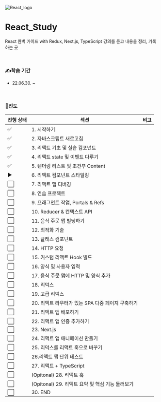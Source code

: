 ![React_logo](https://user-images.githubusercontent.com/93081720/177235314-a5bbe40a-f1e8-4521-9cf3-9e072c8c2d11.png)

# React_Study

React 완벽 가이드 with Redux, Next.js, TypeScript 강의를 듣고 내용을 정리, 기록하는 곳

<br>

### ✍학습 기간

- 22.06.30. ~ 

<br>

### 📅진도

| 진행 상태          | 섹션                                              | 비고 |
| ------------------ | ------------------------------------------------- | ---- |
| :white_check_mark: | 1. 시작하기                                       |      |
| :white_check_mark: | 2. 자바스크립트 새로고침                          |      |
| :white_check_mark: | 3. 리액트 기초 및 실습 컴포넌트                   |      |
| :white_check_mark: | 4. 리액트 state 및 이벤트 다루기                  |      |
| :white_check_mark: | 5. 렌더링 리스트 및 조건부 Content                |      |
| ▶️                  | 6. 리액트 컴포넌트 스타일링                       |      |
| ⬜                  | 7. 리액트 앱 디버깅                               |      |
| ⬜                  | 8. 연습 프로젝트                                  |      |
| ⬜                  | 9. 프래그먼트 작업, Portals & Refs                |      |
| ⬜                  | 10. Reducer & 컨텍스트 API                        |      |
| ⬜                  | 11. 음식 주문 앱 빌딩하기                         |      |
| ⬜                  | 12. 최적화 기술                                   |      |
| ⬜                  | 13. 클래스 컴포넌트                               |      |
| ⬜                  | 14. HTTP 요청                                     |      |
| ⬜                  | 15. 커스텀 리액트 Hook 빌드                       |      |
| ⬜                  | 16. 양식 및 사용자 입력                           |      |
| ⬜                  | 17. 음식 주문 앱에 HTTP 및 양식 추가              |      |
| ⬜                  | 18. 리덕스                                        |      |
| ⬜                  | 19. 고급 리덕스                                   |      |
| ⬜                  | 20. 리액트 라우터가 있는 SPA 다중 페이지 구축하기 |      |
| ⬜                  | 21. 리액트 앱 배포하기                            |      |
| ⬜                  | 22. 리액트 앱 인증 추가하기                       |      |
| ⬜                  | 23. Next.js                                       |      |
| ⬜                  | 24. 리액트 앱 애니메이션 만들기                   |      |
| ⬜                  | 25. 리덕스를 리액트 훅으로 바꾸기                 |      |
| ⬜                  | 26.리액트 앱 단위 테스트                          |      |
| ⬜                  | 27. 리액트 + TypeScript                           |      |
| ⬜                  | (Opitonal) 28. 리액트 훅                          |      |
| ⬜                  | (Opitonal) 29. 리액트 요약 및 핵심 기능 둘러보기  |      |
| ⬜                  | 30. END                                           |      |

